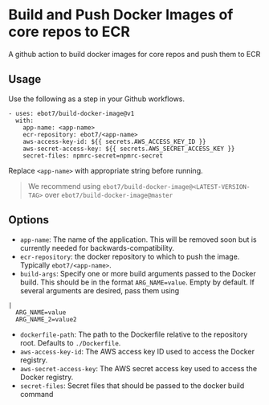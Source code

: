 # Build and Push Docker Images of core repos to ECR
A github action to build docker images for core repos and push them to ECR 

## Usage
Use the following as a step in your Github workflows.

```
- uses: ebot7/build-docker-image@v1
  with:
    app-name: <app-name>
    ecr-repository: ebot7/<app-name>
    aws-access-key-id: ${{ secrets.AWS_ACCESS_KEY_ID }}
    aws-secret-access-key: ${{ secrets.AWS_SECRET_ACCESS_KEY }}
    secret-files: npmrc-secret=npmrc-secret
```
Replace `<app-name>` with appropriate string before running. 
> We recommend using `ebot7/build-docker-image@<LATEST-VERSION-TAG>` over `ebot7/build-docker-image@master`

## Options

- `app-name`: The name of the application. This will be removed soon but is currently needed for backwards-compatibility.
- `ecr-repository`: the docker repository to which to push the image. Typically `ebot7/<app-name>`.
- `build-args`: Specify one or more build arguments passed to the Docker build. This should be in the format `ARG_NAME=value`. Empty by default. If several arguments are desired, pass them using 
```
|
  ARG_NAME=value
  ARG_NAME_2=value2
```
- `dockerfile-path`: The path to the Dockerfile relative to the repository root. Defaults to `./Dockerfile`.
- `aws-access-key-id`: The AWS access key ID used to access the Docker registry.
- `aws-secret-access-key`: The AWS secret access key used to access the Docker registry.
- `secret-files`: Secret files that should be passed to the docker build command
